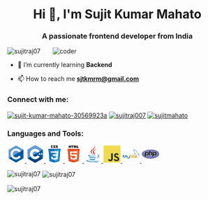 
<h1 align="center">Hi 👋, I'm Sujit Kumar Mahato</h1>
<h3 align="center">A passionate frontend developer from India</h3>
<img align="right" alt="coder" width="400" src="https://cdn.dribbble.com/users/1292677/screenshots/6139167/media/fcf7fd0c619bb87706533079240915f3.gif">

<p align="left"> <img src="https://komarev.com/ghpvc/?username=sujitraj07&label=Profile%20views&color=0e75b6&style=flat" alt="sujitraj07" /> </p>

- 🌱 I’m currently learning **Backend**

- 📫 How to reach me **sjtkmrm@gmail.com**
<h3 align="left">Connect with me:</h3>
<p align="left">
<a href="https://linkedin.com/in/sujit-kumar-mahato-30569923a" target="blank"><img align="center" src="https://raw.githubusercontent.com/rahuldkjain/github-profile-readme-generator/master/src/images/icons/Social/linked-in-alt.svg" alt="sujit-kumar-mahato-30569923a" height="30" width="40" /></a>
<a href="https://instagram.com/sujitraj007" target="blank"><img align="center" src="https://raw.githubusercontent.com/rahuldkjain/github-profile-readme-generator/master/src/images/icons/Social/instagram.svg" alt="sujitraj007" height="30" width="40" /></a>
<a href="https://www.codechef.com/users/sujitmahato" target="blank"><img align="center" src="https://cdn.jsdelivr.net/npm/simple-icons@3.1.0/icons/codechef.svg" alt="sujitmahato" height="30" width="40" /></a>
</p>

<h3 align="left">Languages and Tools:</h3>
<p align="left"> <a href="https://www.cprogramming.com/" target="_blank" rel="noreferrer"> <img src="https://raw.githubusercontent.com/devicons/devicon/master/icons/c/c-original.svg" alt="c" width="40" height="40"/> </a> <a href="https://www.w3schools.com/cpp/" target="_blank" rel="noreferrer"> <img src="https://raw.githubusercontent.com/devicons/devicon/master/icons/cplusplus/cplusplus-original.svg" alt="cplusplus" width="40" height="40"/> </a> <a href="https://www.w3schools.com/css/" target="_blank" rel="noreferrer"> <img src="https://raw.githubusercontent.com/devicons/devicon/master/icons/css3/css3-original-wordmark.svg" alt="css3" width="40" height="40"/> </a> <a href="https://www.w3.org/html/" target="_blank" rel="noreferrer"> <img src="https://raw.githubusercontent.com/devicons/devicon/master/icons/html5/html5-original-wordmark.svg" alt="html5" width="40" height="40"/> </a> <a href="https://www.java.com" target="_blank" rel="noreferrer"> <img src="https://raw.githubusercontent.com/devicons/devicon/master/icons/java/java-original.svg" alt="java" width="40" height="40"/> </a> <a href="https://developer.mozilla.org/en-US/docs/Web/JavaScript" target="_blank" rel="noreferrer"> <img src="https://raw.githubusercontent.com/devicons/devicon/master/icons/javascript/javascript-original.svg" alt="javascript" width="40" height="40"/> </a> <a href="https://www.mysql.com/" target="_blank" rel="noreferrer"> <img src="https://raw.githubusercontent.com/devicons/devicon/master/icons/mysql/mysql-original-wordmark.svg" alt="mysql" width="40" height="40"/> </a> <a href="https://www.php.net" target="_blank" rel="noreferrer"> <img src="https://raw.githubusercontent.com/devicons/devicon/master/icons/php/php-original.svg" alt="php" width="40" height="40"/> </a> </p>

<p><img align="left" src="https://github-readme-stats.vercel.app/api/top-langs?username=sujitraj07&show_icons=true&locale=en&layout=compact" alt="sujitraj07" /></p>

<p>&nbsp;<img align="center" src="https://github-readme-stats.vercel.app/api?username=sujitraj07&show_icons=true&locale=en" alt="sujitraj07" /></p>

<p><img align="center" src="https://github-readme-streak-stats.herokuapp.com/?user=sujitraj07&" alt="sujitraj07" /></p>
